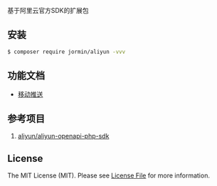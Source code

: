 基于阿里云官方SDK的扩展包

## 安装

``` bash
$ composer require jormin/aliyun -vvv
```

## 功能文档

- [移动推送](doc/push.md)

## 参考项目

1. [aliyun/aliyun-openapi-php-sdk](https://github.com/aliyun/aliyun-openapi-php-sdk?spm=a2c4g.11186623.2.3.cScbtO)

## License

The MIT License (MIT). Please see [License File](LICENSE.md) for more information.
